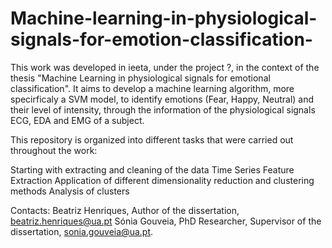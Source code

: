 # Machine-learning-in-physiological-signals-for-emotion-classification-

This work was developed in ieeta, under the project ?, in the context of the thesis "Machine Learning in physiological signals for emotional classification". It aims to develop a machine learning algorithm, more specirficaly a SVM model, to identify emotions (Fear, Happy, Neutral) and their level of intensity, through the information of the physiological signals ECG, EDA and EMG of a subject.

This repository is organized into different tasks that were carried out throughout the work:

Starting with extracting and cleaning of the data
Time Series Feature Extraction
Application of different dimensionality reduction and clustering methods
Analysis of clusters

Contacts:
Beatriz Henriques, Author of the dissertation, beatriz.henriques@ua.pt
Sónia Gouveia, PhD Researcher, Supervisor of the dissertation, sonia.gouveia@ua.pt.

